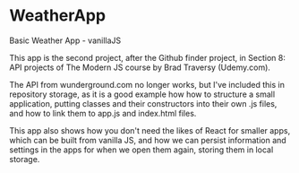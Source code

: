 # WeatherApp
Basic Weather App - vanillaJS

This app is the second project, after the Github finder project, in Section 8: API projects of The Modern JS course by Brad Traversy (Udemy.com).

The API from wunderground.com no longer works, but I've included this in repository storage, as it is a good example how how to structure a small application, putting classes and their constructors into their own .js files, and how to link them to app.js and index.html files.

This app also shows how you don't need the likes of React for smaller apps, which can be built from vanilla JS, and how we can persist information and settings in the apps for when we open them again, storing them in local storage.
